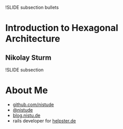 !SLIDE subsection bullets
# Introduction to Hexagonal Architecture
## Nikolay Sturm

!SLIDE subsection
# About Me

* [github.com/nistude](http://github.com/nistude)
* [@nistude](http://twitter.com/nistude)
* [blog.nistu.de](http://blog.nistu.de/)
* rails developer for [helpster.de](http://www.helpster.de)
